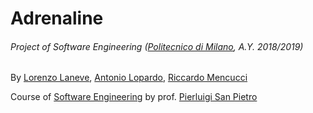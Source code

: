 # Adrenaline
###### Project of Software Engineering ([Politecnico di Milano](https://www.polimi.it/), A.Y. 2018/2019)

By
[Lorenzo Laneve](https://github.com/NoImaginationGuy),
[Antonio Lopardo](https://github.com/AntonioLopardo),
[Riccardo Mencucci](https://github.com/Mencucci)

Course of [Software Engineering](http://home.deib.polimi.it/sanpietr/SE/SE-270.html)
by prof. [Pierluigi San Pietro](http://home.deib.polimi.it/sanpietr/didattica.html)